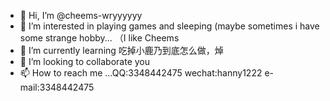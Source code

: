 - 👋 Hi, I’m @cheems-wryyyyyy
- 👀 I’m interested in playing games and sleeping (maybe sometimes i have some strange hobby... （I like Cheems
- 🌱 I’m currently learning 吃掉小鹿乃到底怎么做，焯
- 💞️ I’m looking to collaborate you
- 📫 How to reach me ...QQ:3348442475 wechat:hanny1222 e-mail:3348442475

<!---
cheems-wryyyyyy/cheems-wryyyyyy is a ✨ special ✨ repository because its `README.md` (this file) appears on your GitHub profile.
You can click the Preview link to take a look at your changes.
--->
